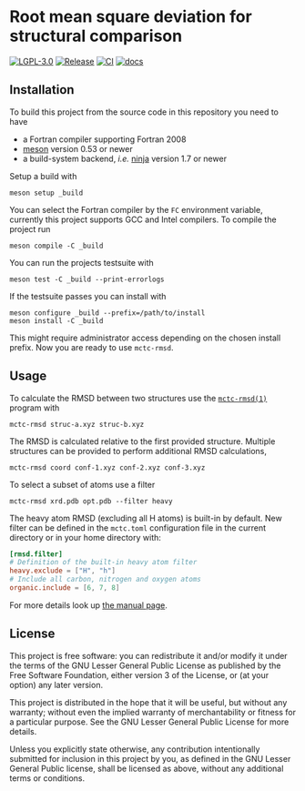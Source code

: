 # Root mean square deviation for structural comparison

[![LGPL-3.0](https://img.shields.io/github/license/grimme-lab/rmsd-tool)](COPYING.LESSER)
[![Release](https://img.shields.io/github/v/release/grimme-lab/rmsd-tool)](https://github.com/grimme-lab/rmsd-tool/releases/latest)
[![CI](https://github.com/grimme-lab/rmsd-tool/workflows/CI/badge.svg)](https://github.com/grimme-lab/rmsd-tool/actions)
[![docs](https://github.com/grimme-lab/rmsd-tool/workflows/docs/badge.svg)](https://grimme-lab.github.io/rmsd-tool)

## Installation

To build this project from the source code in this repository you need to have
- a Fortran compiler supporting Fortran 2008
- [meson](https://mesonbuild.com) version 0.53 or newer
- a build-system backend, *i.e.* [ninja](https://ninja-build.org) version 1.7 or newer

Setup a build with

```
meson setup _build
```

You can select the Fortran compiler by the `FC` environment variable, currently this project supports GCC and Intel compilers.
To compile the project run

```
meson compile -C _build
```

You can run the projects testsuite with

```
meson test -C _build --print-errorlogs
```

If the testsuite passes you can install with

```
meson configure _build --prefix=/path/to/install
meson install -C _build
```

This might require administrator access depending on the chosen install prefix.
Now you are ready to use ``mctc-rmsd``.


## Usage

To calculate the RMSD between two structures use the [``mctc-rmsd(1)``](man/mctc-rmsd.1.adoc) program with

```
mctc-rmsd struc-a.xyz struc-b.xyz
```

The RMSD is calculated relative to the first provided structure.
Multiple structures can be provided to perform additional RMSD calculations,

```
mctc-rmsd coord conf-1.xyz conf-2.xyz conf-3.xyz
```

To select a subset of atoms use a filter

```
mctc-rmsd xrd.pdb opt.pdb --filter heavy
```

The heavy atom RMSD (excluding all H atoms) is built-in by default.
New filter can be defined in the ``mctc.toml`` configuration file in the current directory or in your home directory with:

```toml
[rmsd.filter]
# Definition of the built-in heavy atom filter
heavy.exclude = ["H", "h"]
# Include all carbon, nitrogen and oxygen atoms
organic.include = [6, 7, 8]
```

For more details look up [the manual page](man/mctc-rmsd.1.adoc).


## License

This project is free software: you can redistribute it and/or modify it under
the terms of the GNU Lesser General Public License as published by
the Free Software Foundation, either version 3 of the License, or
(at your option) any later version.

This project is distributed in the hope that it will be useful,
but without any warranty; without even the implied warranty of
merchantability or fitness for a particular purpose.  See the
GNU Lesser General Public License for more details.

Unless you explicitly state otherwise, any contribution intentionally
submitted for inclusion in this project by you, as defined in the
GNU Lesser General Public license, shall be licensed as above, without any
additional terms or conditions.
